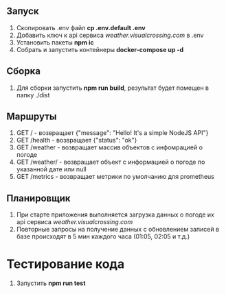 ## Запуск
1. Скопировать .env файл **cp .env.default .env**
2. Добавить ключ к api сервиса *weather.visualcrossing.com* в .env
3. Установить пакеты **npm ic**
4. Собрать и запустить контейнеры **docker-compose up -d**

## Сборка
1. Для сборки запустить **npm run build**, результат будет помещен в папку ./dist

## Маршруты
1. GET / - возвращает {"message": "Hello! It's a simple NodeJS API"}
2. GET /health -  возвращает {"status": "ok"}
3. GET /weather - возвращает массив объектов с инфомрацией о погоде
4. GET /weather/<YYYY-MM-DD> - возвращает объект с информацией о погоде по указанной дате или null
5. GET /metrics - возвращает метрики по умолчанию для prometheus

## Планировщик
1. При старте приложения выполняется загрузка данных о погоде их api сервиса *weather.visualcrossing.com*
2. Повторные запросы на получение данных с обновлением записей в базе происходят в 5 мин каждого часа (01:05, 02:05 и т.д.) 

# Тестирование кода
1. Запустить **npm run test**